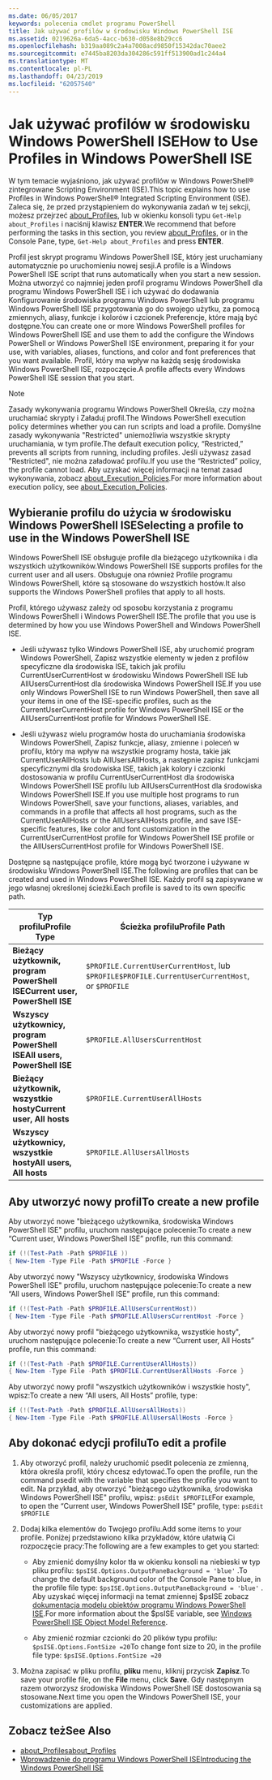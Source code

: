 ```yaml
---
ms.date: 06/05/2017
keywords: polecenia cmdlet programu PowerShell
title: Jak używać profilów w środowisku Windows PowerShell ISE
ms.assetid: 0219626a-6da5-4acc-b630-d058e8b29cc6
ms.openlocfilehash: b319aa089c2a4a7008acd9850f15342dac70aee2
ms.sourcegitcommit: e7445ba8203da304286c591ff513900ad1c244a4
ms.translationtype: MT
ms.contentlocale: pl-PL
ms.lasthandoff: 04/23/2019
ms.locfileid: "62057540"
---
```

# <a name="how-to-use-profiles-in-windows-powershell-ise"></a><span data-ttu-id="4a507-103">Jak używać profilów w środowisku Windows PowerShell ISE</span><span class="sxs-lookup"><span data-stu-id="4a507-103">How to Use Profiles in Windows PowerShell ISE</span></span>

<span data-ttu-id="4a507-104">W tym temacie wyjaśniono, jak używać profilów w Windows PowerShell® zintegrowane Scripting Environment (ISE).</span><span class="sxs-lookup"><span data-stu-id="4a507-104">This topic explains how to use Profiles in Windows PowerShell® Integrated Scripting Environment (ISE).</span></span> <span data-ttu-id="4a507-105">Zaleca się, że przed przystąpieniem do wykonywania zadań w tej sekcji, możesz przejrzeć [about_Profiles](/powershell/module/microsoft.powershell.core/about/about_profiles), lub w okienku konsoli typu `Get-Help about_Profiles` i naciśnij klawisz **ENTER**.</span><span class="sxs-lookup"><span data-stu-id="4a507-105">We recommend that before performing the tasks in this section, you review [about_Profiles](/powershell/module/microsoft.powershell.core/about/about_profiles), or in the Console Pane, type, `Get-Help about_Profiles` and press **ENTER**.</span></span>

<span data-ttu-id="4a507-106">Profil jest skrypt programu Windows PowerShell ISE, który jest uruchamiany automatycznie po uruchomieniu nowej sesji.</span><span class="sxs-lookup"><span data-stu-id="4a507-106">A profile is a Windows PowerShell ISE script that runs automatically when you start a new session.</span></span>  <span data-ttu-id="4a507-107">Można utworzyć co najmniej jeden profil programu Windows PowerShell dla programu Windows PowerShell ISE i ich używać do dodawania Konfigurowanie środowiska programu Windows PowerShell lub programu Windows PowerShell ISE przygotowania go do swojego użytku, za pomocą zmiennych, aliasy, funkcje i kolorów i czcionek Preferencje, które mają być dostępne.</span><span class="sxs-lookup"><span data-stu-id="4a507-107">You can create one or more Windows PowerShell profiles for Windows PowerShell ISE and use them to add the configure the Windows PowerShell or Windows PowerShell ISE environment, preparing it for your use, with variables, aliases, functions, and color and font preferences that you want available.</span></span> <span data-ttu-id="4a507-108">Profil, który ma wpływ na każdą sesję środowiska Windows PowerShell ISE, rozpoczęcie.</span><span class="sxs-lookup"><span data-stu-id="4a507-108">A profile affects every Windows PowerShell ISE session that you start.</span></span>

> [!NOTE]
> <span data-ttu-id="4a507-109">Zasady wykonywania programu Windows PowerShell Określa, czy można uruchamiać skrypty i Załaduj profil.</span><span class="sxs-lookup"><span data-stu-id="4a507-109">The Windows PowerShell execution policy determines whether you can run scripts and load a profile.</span></span> <span data-ttu-id="4a507-110">Domyślne zasady wykonywania "Restricted" uniemożliwia wszystkie skrypty uruchamiania, w tym profile.</span><span class="sxs-lookup"><span data-stu-id="4a507-110">The default execution policy, “Restricted,” prevents all scripts from running, including profiles.</span></span> <span data-ttu-id="4a507-111">Jeśli używasz zasad "Restricted", nie można załadować profilu.</span><span class="sxs-lookup"><span data-stu-id="4a507-111">If you use the “Restricted” policy, the profile cannot load.</span></span> <span data-ttu-id="4a507-112">Aby uzyskać więcej informacji na temat zasad wykonywania, zobacz [about_Execution_Policies](/powershell/module/microsoft.powershell.core/about/about_execution_policies).</span><span class="sxs-lookup"><span data-stu-id="4a507-112">For more information about execution policy, see [about_Execution_Policies](/powershell/module/microsoft.powershell.core/about/about_execution_policies).</span></span>

## <a name="selecting-a-profile-to-use-in-the-windows-powershell-ise"></a><span data-ttu-id="4a507-113">Wybieranie profilu do użycia w środowisku Windows PowerShell ISE</span><span class="sxs-lookup"><span data-stu-id="4a507-113">Selecting a profile to use in the Windows PowerShell ISE</span></span>

<span data-ttu-id="4a507-114">Windows PowerShell ISE obsługuje profile dla bieżącego użytkownika i dla wszystkich użytkowników.</span><span class="sxs-lookup"><span data-stu-id="4a507-114">Windows PowerShell ISE supports profiles for the current user and all users.</span></span> <span data-ttu-id="4a507-115">Obsługuje ona również Profile programu Windows PowerShell, które są stosowane do wszystkich hostów.</span><span class="sxs-lookup"><span data-stu-id="4a507-115">It also supports the Windows PowerShell profiles that apply to all hosts.</span></span>

<span data-ttu-id="4a507-116">Profil, którego używasz zależy od sposobu korzystania z programu Windows PowerShell i Windows PowerShell ISE.</span><span class="sxs-lookup"><span data-stu-id="4a507-116">The profile that you use is determined by how you use Windows PowerShell and Windows PowerShell ISE.</span></span>

- <span data-ttu-id="4a507-117">Jeśli używasz tylko Windows PowerShell ISE, aby uruchomić program Windows PowerShell, Zapisz wszystkie elementy w jeden z profilów specyficzne dla środowiska ISE, takich jak profilu CurrentUserCurrentHost w środowisku Windows PowerShell ISE lub AllUsersCurrentHost dla środowiska Windows PowerShell ISE.</span><span class="sxs-lookup"><span data-stu-id="4a507-117">If you use only Windows PowerShell ISE to run Windows PowerShell, then save all your items in one of the ISE-specific profiles, such as the CurrentUserCurrentHost profile for Windows PowerShell ISE or the AllUsersCurrentHost profile for Windows PowerShell ISE.</span></span>

- <span data-ttu-id="4a507-118">Jeśli używasz wielu programów hosta do uruchamiania środowiska Windows PowerShell, Zapisz funkcje, aliasy, zmienne i poleceń w profilu, który ma wpływ na wszystkie programy hosta, takie jak CurrentUserAllHosts lub AllUsersAllHosts, a następnie zapisz funkcjami specyficznymi dla środowiska ISE, takich jak kolory i czcionki dostosowania w profilu CurrentUserCurrentHost dla środowiska Windows PowerShell ISE profilu lub AllUsersCurrentHost dla środowiska Windows PowerShell ISE.</span><span class="sxs-lookup"><span data-stu-id="4a507-118">If you use multiple host programs to run Windows PowerShell, save your functions, aliases, variables, and commands in a profile that affects all host programs, such as the CurrentUserAllHosts or the AllUsersAllHosts profile, and save ISE-specific features, like color and font customization in the CurrentUserCurrentHost profile for Windows PowerShell ISE profile or the AllUsersCurrentHost profile for Windows PowerShell ISE.</span></span>

<span data-ttu-id="4a507-119">Dostępne są następujące profile, które mogą być tworzone i używane w środowisku Windows PowerShell ISE.</span><span class="sxs-lookup"><span data-stu-id="4a507-119">The following are profiles that can be created and used in Windows PowerShell ISE.</span></span> <span data-ttu-id="4a507-120">Każdy profil są zapisywane w jego własnej określonej ścieżki.</span><span class="sxs-lookup"><span data-stu-id="4a507-120">Each profile is saved to its own specific path.</span></span>

| <span data-ttu-id="4a507-121">Typ profilu</span><span class="sxs-lookup"><span data-stu-id="4a507-121">Profile Type</span></span> | <span data-ttu-id="4a507-122">Ścieżka profilu</span><span class="sxs-lookup"><span data-stu-id="4a507-122">Profile Path</span></span> |
| --- | --- |
| <span data-ttu-id="4a507-123">**Bieżący użytkownik, program PowerShell ISE**</span><span class="sxs-lookup"><span data-stu-id="4a507-123">**Current user, PowerShell ISE**</span></span>| <span data-ttu-id="4a507-124">`$PROFILE.CurrentUserCurrentHost`, lub `$PROFILE`</span><span class="sxs-lookup"><span data-stu-id="4a507-124">`$PROFILE.CurrentUserCurrentHost`, or `$PROFILE`</span></span> |
| <span data-ttu-id="4a507-125">**Wszyscy użytkownicy, program PowerShell ISE**</span><span class="sxs-lookup"><span data-stu-id="4a507-125">**All users, PowerShell ISE**</span></span>| `$PROFILE.AllUsersCurrentHost` |
| <span data-ttu-id="4a507-126">**Bieżący użytkownik, wszystkie hosty**</span><span class="sxs-lookup"><span data-stu-id="4a507-126">**Current user, All hosts**</span></span>| `$PROFILE.CurrentUserAllHosts` |
| <span data-ttu-id="4a507-127">**Wszyscy użytkownicy, wszystkie hosty**</span><span class="sxs-lookup"><span data-stu-id="4a507-127">**All users, All hosts**</span></span> | `$PROFILE.AllUsersAllHosts` |

## <a name="to-create-a-new-profile"></a><span data-ttu-id="4a507-128">Aby utworzyć nowy profil</span><span class="sxs-lookup"><span data-stu-id="4a507-128">To create a new profile</span></span>

<span data-ttu-id="4a507-129">Aby utworzyć nowe "bieżącego użytkownika, środowiska Windows PowerShell ISE" profilu, uruchom następujące polecenie:</span><span class="sxs-lookup"><span data-stu-id="4a507-129">To create a new “Current user, Windows PowerShell ISE” profile, run this command:</span></span>

```powershell
if (!(Test-Path -Path $PROFILE ))
{ New-Item -Type File -Path $PROFILE -Force }
```

<span data-ttu-id="4a507-130">Aby utworzyć nowy "Wszyscy użytkownicy, środowiska Windows PowerShell ISE" profilu, uruchom następujące polecenie:</span><span class="sxs-lookup"><span data-stu-id="4a507-130">To create a new “All users, Windows PowerShell ISE” profile, run this command:</span></span>

```powershell
if (!(Test-Path -Path $PROFILE.AllUsersCurrentHost))
{ New-Item -Type File -Path $PROFILE.AllUsersCurrentHost -Force }
```

<span data-ttu-id="4a507-131">Aby utworzyć nowy profil "bieżącego użytkownika, wszystkie hosty", uruchom następujące polecenie:</span><span class="sxs-lookup"><span data-stu-id="4a507-131">To create a new “Current user, All Hosts” profile, run this command:</span></span>

```powershell
if (!(Test-Path -Path $PROFILE.CurrentUserAllHosts))
{ New-Item -Type File -Path $PROFILE.CurrentUserAllHosts -Force }
```

<span data-ttu-id="4a507-132">Aby utworzyć nowy profil "wszystkich użytkowników i wszystkie hosty", wpisz:</span><span class="sxs-lookup"><span data-stu-id="4a507-132">To create a new “All users, All Hosts” profile, type:</span></span>

```powershell
if (!(Test-Path -Path $PROFILE.AllUsersAllHosts))
{ New-Item -Type File -Path $PROFILE.AllUsersAllHosts -Force }
```

## <a name="to-edit-a-profile"></a><span data-ttu-id="4a507-133">Aby dokonać edycji profilu</span><span class="sxs-lookup"><span data-stu-id="4a507-133">To edit a profile</span></span>

1. <span data-ttu-id="4a507-134">Aby otworzyć profil, należy uruchomić psedit polecenia ze zmienną, która określa profil, który chcesz edytować.</span><span class="sxs-lookup"><span data-stu-id="4a507-134">To open the profile, run the command psedit with the variable that specifies the profile you want to edit.</span></span> <span data-ttu-id="4a507-135">Na przykład, aby otworzyć "bieżącego użytkownika, środowiska Windows PowerShell ISE" profilu, wpisz: `psEdit $PROFILE`</span><span class="sxs-lookup"><span data-stu-id="4a507-135">For example, to open the “Current user, Windows PowerShell ISE” profile, type: `psEdit $PROFILE`</span></span>

2. <span data-ttu-id="4a507-136">Dodaj kilka elementów do Twojego profilu.</span><span class="sxs-lookup"><span data-stu-id="4a507-136">Add some items to your profile.</span></span> <span data-ttu-id="4a507-137">Poniżej przedstawiono kilka przykładów, które ułatwią Ci rozpoczęcie pracy:</span><span class="sxs-lookup"><span data-stu-id="4a507-137">The following are a few examples to get you started:</span></span>

   - <span data-ttu-id="4a507-138">Aby zmienić domyślny kolor tła w okienku konsoli na niebieski w typ pliku profilu: `$psISE.Options.OutputPaneBackground = 'blue'` .</span><span class="sxs-lookup"><span data-stu-id="4a507-138">To change the default background color of the Console Pane to blue, in the profile file type: `$psISE.Options.OutputPaneBackground = 'blue'` .</span></span> <span data-ttu-id="4a507-139">Aby uzyskać więcej informacji na temat zmiennej $psISE zobacz [dokumentacja modelu obiektów programu Windows PowerShell ISE](object-model/The-ISE-Object-Model-Hierarchy.md).</span><span class="sxs-lookup"><span data-stu-id="4a507-139">For more information about the $psISE variable, see [Windows PowerShell ISE Object Model Reference](object-model/The-ISE-Object-Model-Hierarchy.md).</span></span>

   - <span data-ttu-id="4a507-140">Aby zmienić rozmiar czcionki do 20 plików typu profilu: `$psISE.Options.FontSize =20`</span><span class="sxs-lookup"><span data-stu-id="4a507-140">To change font size to 20, in the profile file type: `$psISE.Options.FontSize =20`</span></span>

3. <span data-ttu-id="4a507-141">Można zapisać w pliku profilu, **pliku** menu, kliknij przycisk **Zapisz**.</span><span class="sxs-lookup"><span data-stu-id="4a507-141">To save your profile file, on the **File** menu, click **Save**.</span></span> <span data-ttu-id="4a507-142">Gdy następnym razem otworzysz środowiska Windows PowerShell ISE dostosowania są stosowane.</span><span class="sxs-lookup"><span data-stu-id="4a507-142">Next time you open the Windows PowerShell ISE, your customizations are applied.</span></span>

## <a name="see-also"></a><span data-ttu-id="4a507-143">Zobacz też</span><span class="sxs-lookup"><span data-stu-id="4a507-143">See Also</span></span>

- [<span data-ttu-id="4a507-144">about_Profiles</span><span class="sxs-lookup"><span data-stu-id="4a507-144">about_Profiles</span></span>](/powershell/module/microsoft.powershell.core/about/about_profiles)
- [<span data-ttu-id="4a507-145">Wprowadzenie do programu Windows PowerShell ISE</span><span class="sxs-lookup"><span data-stu-id="4a507-145">Introducing the Windows PowerShell ISE</span></span>](Introducing-the-Windows-PowerShell-ISE.md)